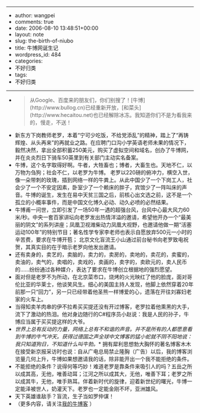- --
- author: wangpei
- comments: true
- date: 2006-08-10 13:48:51+00:00
- layout: note
- slug: the-birth-of-niubo
- title: 牛博网诞生记
- wordpress_id: 484
- categories:
- 不好归类
- tags:
- 不好归类
- --
- <blockquote>从Google、百度来的朋友们，你们别搜了！[牛博](http://www.bullog.cn)已经重新开放，[和菜头](http://www.hecaitou.net)也已经解除冰冻。我知道你们不是为看我来的，慢走，不送！</blockquote>
- 新东方下岗教师老罗，本着“宁可少吃饭，不给党添乱”的精神，踏上了“再铸辉煌、从头再来”的再就业之路。在应聘门口沟小学英语老师未果的情况下，毅然决然，拿出全部积蓄250美元，购买了虚拟空间和域名，创办了牛博网，并在炎炎烈日下骑车50英里到有关部门主动实名备案。
- 牛博，这个名字取得好啊。牛者，大牲畜也；博者，大畜生也。天地不仁，以万物为刍狗；社会不仁，以老罗为牛博。 老罗以220磅的俯冲力，横空入世，像一朵带刺的玫瑰，插到网络一样的牛粪上。从此中国少了一个下岗工人，社会少了一个不安定因素，卧室少了一个赖床的胖子，宾馆少了一阵叫床的声音。牛博的诞生，发生在易中天贫三国之后，前核心出文选之前，这不是一个孤立的小概率事件，而是中国文化博久必动、动久必喷的必然结果。
- 牛博甫一问世，立即引发了一场50年一遇的超强台风，台风中心最大风力60米/秒。中央一套百家讲坛向老罗发出热情洋溢的邀请，希望他开办一个“最美丽的阴文”的系列讲座；凤凰卫视潍柴动力凤凰大视野，也邀请他做一期“活塞运动100年”的特别节目；著名性学专家李老师也表示自愿放弃500元一小时的辛苦费，要求在牛博开苞； 北京文化盲流王小山通过前台秘书向老罗致电祝贺，其真实目的在于暗示老罗向他发出邀请。
- 还有卖身的，卖艺的，卖脑的，卖力的，卖房的，卖地的，卖花的，卖蜜的，卖油的，卖气的，卖唱的，卖戏的，卖画的，卖字的，卖欧元的，卖人民币的……纷纷通过各种媒介，表达了要求在牛博创立根据地的强烈愿望。
- 面对但是老罗不为所动，在北京菜市口，烧烤的火光映红了他的脸庞，面对哥伦比亚的华莱士，他谈笑风生。细心的美国主持人发现，他脚上依然穿着20年前那一只“回力”，另一只已经带着他圣熊一样博爱的心，遗落在开往刘寡妇老家的火车上。
- 当得知卖羊肉串的伊不拉希买买提还没有开过博客，老罗拉着他熏黑的大手，流下了激动的热泪。他对身边随行的C#程序员小赵说：我是人民的孙子，牛博应当属于买买提这样的大爷。
- *世界上总有反动的力量，网络上总有不和谐的声音。并不是所有的人都愿意看到牛博的牛气冲天。获得过德国之声全球中文博客的猛小蛇就不阴不阳地说：我只知道狗日，不知道什么叫牛勃。** 拥有犀利思想勃大胸怀的著名博客木木在接受新京报采访时也说：自从广电总局禁止隆胸（广告）以后，我的博客浏览量几何上升，牛博如果想邀请我的话，除非能开出一个我不能拒绝的条件。
- 不能拒绝的条件？说得何等巧妙！难道老罗是靠条件来吸引人的吗？五岳之所以成其高，无他，唯善动耳；江河之所以成其大，无他，唯善下耳；老罗之所以成其牛，无他，唯手熟耳。伴着新时代的旋律，迎着新世纪的曙光，牛博一定能泽被世人，奶灌天下。老罗也一定能金刚不坏，亚洲雄风。
- 天下英雄谁敌手？盲流，生子当如罗仲谋！
- （更多内容，请关注[我的牛博客](http://www.bullog.cn/blogs/wangpei/Default.aspx) ）
